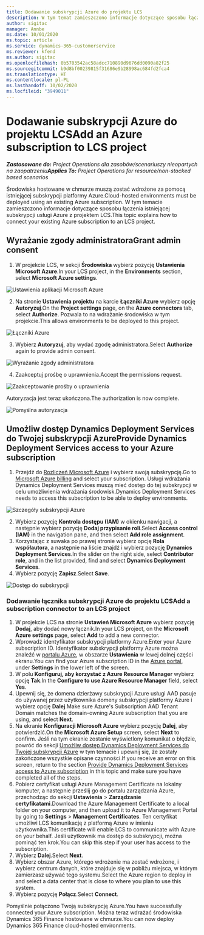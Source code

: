 ```yaml
---
title: Dodawanie subskrypcji Azure do projektu LCS
description: W tym temat zamieszczono informacje dotyczące sposobu łączenia subskrypcji usługi Azure z projektem LCS.
author: sigitac
manager: Annbe
ms.date: 10/01/2020
ms.topic: article
ms.service: dynamics-365-customerservice
ms.reviewer: kfend
ms.author: sigitac
ms.openlocfilehash: 0b5703542ac58adcc710890d9676dd0090a82f25
ms.sourcegitcommit: b9d8bf00239815f31686e9b28998ac684fd2fca4
ms.translationtype: HT
ms.contentlocale: pl-PL
ms.lasthandoff: 10/02/2020
ms.locfileid: "3949011"
---
```

# <a name="add-an-azure-subscription-to-lcs-project"></a><span data-ttu-id="80265-103">Dodawanie subskrypcji Azure do projektu LCS</span><span class="sxs-lookup"><span data-stu-id="80265-103">Add an Azure subscription to LCS project</span></span>

<span data-ttu-id="80265-104">_**Zastosowane do:** Project Operations dla zasobów/scenariuszy nieopartych na zaopatrzeniu_</span><span class="sxs-lookup"><span data-stu-id="80265-104">_**Applies To:** Project Operations for resource/non-stocked based scenarios_</span></span>

<span data-ttu-id="80265-105">Środowiska hostowane w chmurze muszą zostać wdrożone za pomocą istniejącej subskrypcji platformy Azure.</span><span class="sxs-lookup"><span data-stu-id="80265-105">Cloud-hosted environments must be deployed using an existing Azure subscription.</span></span> <span data-ttu-id="80265-106">W tym temacie zamieszczono informacje dotyczące sposobu łączenia istniejącej subskrypcji usługi Azure z projektem LCS.</span><span class="sxs-lookup"><span data-stu-id="80265-106">This topic explains how to connect your existing Azure subscription to an LCS project.</span></span> 

## <a name="grant-admin-consent"></a><span data-ttu-id="80265-107">Wyrażanie zgody administratora</span><span class="sxs-lookup"><span data-stu-id="80265-107">Grant admin consent</span></span>

1. <span data-ttu-id="80265-108">W projekcie LCS, w sekcji **Środowiska** wybierz pozycję **Ustawienia Microsoft Azure**.</span><span class="sxs-lookup"><span data-stu-id="80265-108">In your LCS project, in the **Environments** section, select **Microsoft Azure settings**.</span></span>

![Ustawienia aplikacji Microsoft Azure](./media/1MicrosoftAzureSettings.png)

2. <span data-ttu-id="80265-110">Na stronie **Ustawienia projektu** na karcie **Łączniki Azure** wybierz opcję **Autoryzuj**.</span><span class="sxs-lookup"><span data-stu-id="80265-110">On the **Project settings** page, on the **Azure connectors** tab, select **Authorize**.</span></span> <span data-ttu-id="80265-111">Pozwala to na wdrażanie środowiska w tym projekcie.</span><span class="sxs-lookup"><span data-stu-id="80265-111">This allows environments to be deployed to this project.</span></span>

![Łączniki Azure](./media/2AzureConnectors.png)

3. <span data-ttu-id="80265-113">Wybierz **Autoryzuj**, aby wydać zgodę administratora.</span><span class="sxs-lookup"><span data-stu-id="80265-113">Select **Authorize** again to provide admin consent.</span></span>

![Wyrażanie zgody administratora](./media/3GrantAdminConsent.png)

4. <span data-ttu-id="80265-115">Zaakceptuj prośbę o uprawnienia.</span><span class="sxs-lookup"><span data-stu-id="80265-115">Accept the permissions request.</span></span>

![Zaakceptowanie prośby o uprawnienia](./media/4AcceptPermissionRequest.png)

<span data-ttu-id="80265-117">Autoryzacja jest teraz ukończona.</span><span class="sxs-lookup"><span data-stu-id="80265-117">The authorization is now complete.</span></span> 

![Pomyślna autoryzacja](./media/5AuthorizationComplete.png)

## <a name="provide-dynamics-deployment-services-access-to-your-azure-subscription"></a><a name="provide"></a><span data-ttu-id="80265-119">Umożliw dostęp Dynamics Deployment Services do Twojej subskrypcji Azure</span><span class="sxs-lookup"><span data-stu-id="80265-119">Provide Dynamics Deployment Services access to your Azure subscription</span></span>

1. <span data-ttu-id="80265-120">Przejdź do [Rozliczeń Microsoft Azure](https://portal.azure.com/#blade/Microsoft\_Azure\_Billing/SubscriptionsBlade) i wybierz swoją subskrypcję.</span><span class="sxs-lookup"><span data-stu-id="80265-120">Go to [Microsoft Azure billing](https://portal.azure.com/#blade/Microsoft\_Azure\_Billing/SubscriptionsBlade) and select your subscription.</span></span> <span data-ttu-id="80265-121">Usługi wdrażania Dynamics Deployment Services muszą mieć dostęp do tej subskrypcji w celu umożliwienia wdrażania środowisk.</span><span class="sxs-lookup"><span data-stu-id="80265-121">Dynamics Deployment Services needs to access this subscription to be able to deploy environments.</span></span>

![Szczegóły subskrypcji Azure](./media/6AzureSubscription.png)

2. <span data-ttu-id="80265-123">Wybierz pozycję **Kontrola dostępu (IAM)** w okienku nawigacji, a następnie wybierz pozycję **Dodaj przypisanie roli**.</span><span class="sxs-lookup"><span data-stu-id="80265-123">Select **Access control (IAM)** in the navigation pane, and then select **Add role assignment**.</span></span>
3. <span data-ttu-id="80265-124">Korzystając z suwaka po prawej stronie wybierz opcję **Rola współautora**, a następnie na liście znajdź i wybierz pozycję **Dynamics Deployment Services**.</span><span class="sxs-lookup"><span data-stu-id="80265-124">In the slider on the right side, select **Contributor role**, and in the list provided, find and select **Dynamics Deployment Services**.</span></span> 
4. <span data-ttu-id="80265-125">Wybierz pozycję **Zapisz**.</span><span class="sxs-lookup"><span data-stu-id="80265-125">Select **Save**.</span></span>

![Dostęp do subskrypcji](./media/7SubscriptionAccess.png)

### <a name="add-a-subscription-connector-to-an-lcs-project"></a><span data-ttu-id="80265-127">Dodawanie łącznika subskrypcji Azure do projektu LCS</span><span class="sxs-lookup"><span data-stu-id="80265-127">Add a subscription connector to an LCS project</span></span>

1. <span data-ttu-id="80265-128">W projekcie LCS na stronie **Ustawień Microsoft Azure** wybierz pozycję **Dodaj**, aby dodać nowy łącznik.</span><span class="sxs-lookup"><span data-stu-id="80265-128">In your LCS project, on the **Microsoft Azure settings** page, select **Add** to add a new connector.</span></span>
2. <span data-ttu-id="80265-129">Wprowadź identyfikator subskrypcji platformy Azure.</span><span class="sxs-lookup"><span data-stu-id="80265-129">Enter your Azure subscription ID.</span></span> <span data-ttu-id="80265-130">Identyfikator subskrypcji platformy Azure można znaleźć w [portalu Azure](https://ms.portal.azure.com/), w obszarze **Ustawienia** w lewej dolnej części ekranu.</span><span class="sxs-lookup"><span data-stu-id="80265-130">You can find your Azure subscription ID in the [Azure portal](https://ms.portal.azure.com/), under  **Settings**  in the lower left of the screen.</span></span>
3. <span data-ttu-id="80265-131">W polu **Konfiguruj, aby korzystać z Azure Resource Manager** wybierz opcję **Tak**.</span><span class="sxs-lookup"><span data-stu-id="80265-131">In the **Configure to use Azure Resource Manager** field, select **Yes**.</span></span>
4. <span data-ttu-id="80265-132">Upewnij się, że domena dzierżawy subskrypcji Azure usługi AAD pasuje do używanej przez użytkownika domeny subskrypcji platformy Azure i wybierz opcję **Dalej**.</span><span class="sxs-lookup"><span data-stu-id="80265-132">Make sure Azure's Subscription AAD Tenant Domain matches the domain-owning Azure subscription that you are using, and select **Next**.</span></span>
5. <span data-ttu-id="80265-133">Na ekranie **Konfiguracji Microsoft Azure** wybierz pozycję **Dalej**, aby potwierdzić.</span><span class="sxs-lookup"><span data-stu-id="80265-133">On the **Microsoft Azure Setup** screen, select **Next** to confirm.</span></span> <span data-ttu-id="80265-134">Jeśli na tym ekranie zostanie wyświetlony komunikat o błędzie, powróć do sekcji [Umożliw dostęp Dynamics Deployment Services do Twojej subskrypcji Azure](#provide) w tym temacie i upewnij się, że zostały zakończone wszystkie opisane czynności.</span><span class="sxs-lookup"><span data-stu-id="80265-134">If you receive an error on this screen, return to the section [Provide Dynamics Deployment Services access to Azure subscription](#provide) in this topic and make sure you have completed all of the steps.</span></span>
6. <span data-ttu-id="80265-135">Pobierz certyfikat usługi Azure Management Certificate na lokalny komputer, a następnie prześlij go do portalu zarządzania Azure, przechodząc do sekcji **Ustawienia** > **Zarządzanie certyfikatami**.</span><span class="sxs-lookup"><span data-stu-id="80265-135">Download the Azure Management Certificate to a local folder on your computer, and then upload it to Azure Management Portal by going to **Settings** > **Management Certificates**.</span></span> <span data-ttu-id="80265-136">Ten certyfikat umożliwi LCS komunikację z platformą Azure w imieniu użytkownika.</span><span class="sxs-lookup"><span data-stu-id="80265-136">This certificate will enable LCS to communicate with Azure on your behalf.</span></span> <span data-ttu-id="80265-137">Jeśli użytkownik ma dostęp do subskrypcji, można pominąć ten krok.</span><span class="sxs-lookup"><span data-stu-id="80265-137">You can skip this step if your user has access to the subscription.</span></span>
7. <span data-ttu-id="80265-138">Wybierz **Dalej**.</span><span class="sxs-lookup"><span data-stu-id="80265-138">Select  **Next**.</span></span>
8. <span data-ttu-id="80265-139">Wybierz obszar Azure, którego wdrożenie ma zostać wdrożone, i wybierz centrum danych, które znajduje się w pobliżu miejsca, w którym zamierzasz używać tego systemu.</span><span class="sxs-lookup"><span data-stu-id="80265-139">Select the Azure region to deploy in and select a data center that is close to where you plan to use this system.</span></span>
9.  <span data-ttu-id="80265-140">Wybierz pozycję **Połącz**.</span><span class="sxs-lookup"><span data-stu-id="80265-140">Select  **Connect**.</span></span>

<span data-ttu-id="80265-141">Pomyślnie połączono Twoją subskrypcję Azure.</span><span class="sxs-lookup"><span data-stu-id="80265-141">You have successfully connected your Azure subscription.</span></span> <span data-ttu-id="80265-142">Można teraz wdrażać środowiska Dynamics 365 Finance hostowane w chmurze.</span><span class="sxs-lookup"><span data-stu-id="80265-142">You can now deploy Dynamics 365 Finance cloud-hosted environments.</span></span>



